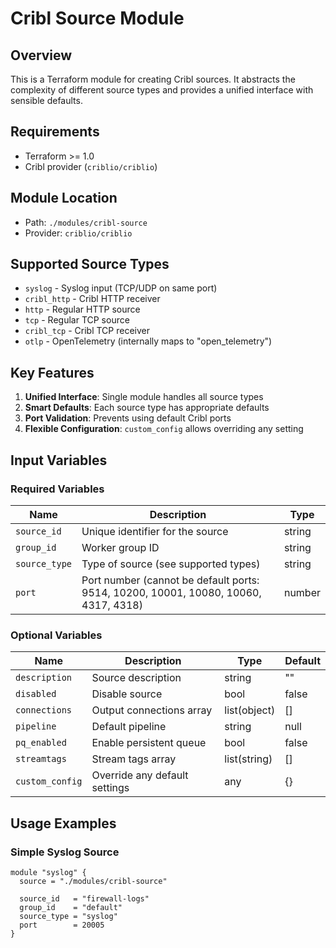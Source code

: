 # Cribl Source Module

## Overview
This is a Terraform module for creating Cribl sources. It abstracts the complexity of different source types and provides a unified interface with sensible defaults.

## Requirements
- Terraform >= 1.0
- Cribl provider (`criblio/criblio`)

## Module Location
- Path: `./modules/cribl-source`
- Provider: `criblio/criblio`

## Supported Source Types
- `syslog` - Syslog input (TCP/UDP on same port)
- `cribl_http` - Cribl HTTP receiver
- `http` - Regular HTTP source
- `tcp` - Regular TCP source
- `cribl_tcp` - Cribl TCP receiver
- `otlp` - OpenTelemetry (internally maps to "open_telemetry")

## Key Features
1. **Unified Interface**: Single module handles all source types
2. **Smart Defaults**: Each source type has appropriate defaults
3. **Port Validation**: Prevents using default Cribl ports
4. **Flexible Configuration**: `custom_config` allows overriding any setting

## Input Variables

### Required Variables
| Name | Description | Type |
|------|-------------|------|
| `source_id` | Unique identifier for the source | string |
| `group_id` | Worker group ID | string |
| `source_type` | Type of source (see supported types) | string |
| `port` | Port number (cannot be default ports: 9514, 10200, 10001, 10080, 10060, 4317, 4318) | number |

### Optional Variables
| Name | Description | Type | Default |
|------|-------------|------|---------|
| `description` | Source description | string | "" |
| `disabled` | Disable source | bool | false |
| `connections` | Output connections array | list(object) | [] |
| `pipeline` | Default pipeline | string | null |
| `pq_enabled` | Enable persistent queue | bool | false |
| `streamtags` | Stream tags array | list(string) | [] |
| `custom_config` | Override any default settings | any | {} |

## Usage Examples

### Simple Syslog Source
```hcl
module "syslog" {
  source = "./modules/cribl-source"
  
  source_id   = "firewall-logs"
  group_id    = "default"
  source_type = "syslog"
  port        = 20005
}